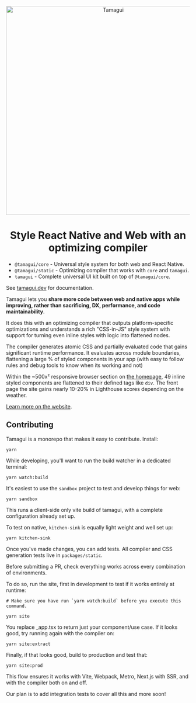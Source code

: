 <div align="center">
  <img margin="auto" width="572px" src="https://github.com/tamagui/tamagui/raw/master/apps/site/public/social.png" alt="Tamagui">
</div>

<h1 align="center">
  Style React Native and Web with an optimizing compiler
</h1>

- `@tamagui/core` - Universal style system for both web and React Native.
- `@tamagui/static` - Optimizing compiler that works with `core` and `tamagui`.
- `tamagui` - Complete universal UI kit built on top of `@tamagui/core`.

See [tamagui.dev](https://tamagui.dev) for documentation.

Tamagui lets you **share more code between web and native apps while improving, rather than sacrificing, DX, performance, and code maintainability**.

It does this with an optimizing compiler that outputs platform-specific optimizations and understands a rich "CSS-in-JS" style system with support for turning even inline styles with logic into flattened nodes.

The compiler generates atomic CSS and partially evaluated code that gains significant runtime performance. It evaluates across module boundaries, flattening a large % of styled components in your app (with easy to follow rules and debug tools to know when its working and not)

Within the ~500x² responsive browser section on [the homepage](https://tamagui.dev), 49 inline styled components are flattened to their defined tags like `div`. The front page the site gains nearly 10-20% in Lighthouse scores depending on the weather.

[Learn more on the website](https://tamagui.dev/docs/intro/introduction).

## Contributing

Tamagui is a monorepo that makes it easy to contribute. Install:

```
yarn
```

While developing, you'll want to run the build watcher in a dedicated terminal:

```
yarn watch:build
```

It's easiest to use the `sandbox` project to test and develop things for web:

```
yarn sandbox
```

This runs a client-side only vite build of tamagui, with a complete configuration already set up.

To test on native, `kitchen-sink` is equally light weight and well set up:

```
yarn kitchen-sink
```

Once you've made changes, you can add tests. All compiler and CSS generation tests live in `packages/static`.

Before submitting a PR, check everything works across every combination of environments.

To do so, run the site, first in development to test if it works entirely at runtime:

```
# Make sure you have run `yarn watch:build` before you execute this command.

yarn site
```

You replace \_app.tsx to return just your component/use case. If it looks good, try running again with the compiler on:

```
yarn site:extract
```

Finally, if that looks good, build to production and test that:

```
yarn site:prod
```

This flow ensures it works with Vite, Webpack, Metro, Next.js with SSR, and with the compiler both on and off.

Our plan is to add integration tests to cover all this and more soon!
